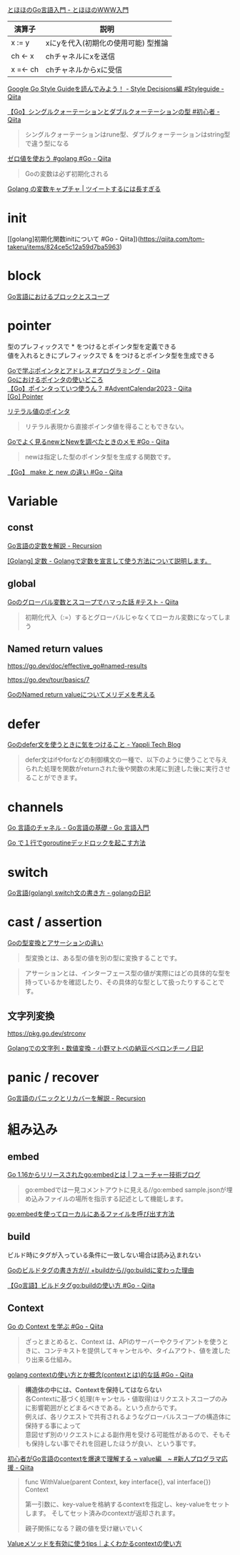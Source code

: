 
[とほほのGo言語入門 - とほほのWWW入門](https://www.tohoho-web.com/ex/golang.html)  

| 演算子 | 説明 |
|----|----|
| x := y | xにyを代入(初期化の使用可能) 型推論 |
| ch <- x | chチャネルにxを送信 |
| x =<- ch | chチャネルからxに受信 |

[Google Go Style Guideを読んでみよう！ - Style Decisions編 #Styleguide - Qiita](https://qiita.com/TakumaKurosawa/items/fbb1418111604837d8ac)  


[【Go】シングルクォーテーションとダブルクォーテーションの型 #初心者 - Qiita](https://qiita.com/obr-note/items/a3b81e258494dbf470b3)  

> シングルクォーテーションはrune型、ダブルクォーテーションはstring型で違う型になる

[ゼロ値を使おう #golang #Go - Qiita](https://qiita.com/tenntenn/items/c55095585af64ca28ab5)  

> Goの変数は必ず初期化される

[Golang の変数キャプチャ | ツイートするには長すぎる](https://blog.nfurudono.com/posts/go-learn-memory-motivation/)  


# init

[[golang]初期化関数initについて #Go - Qiita])(https://qiita.com/tom-takeru/items/824ce5c12a59d7ba5963)  

# block

[Go言語におけるブロックとスコープ](https://zenn.dev/dqneo/articles/9e8a0d6f67f8f9510891)  

# pointer

型のプレフィックスで * をつけるとポインタ型を定義できる  
値を入れるときにプレフィックスで & をつけるとポインタ型を生成できる  

[Goで学ぶポインタとアドレス #プログラミング - Qiita](https://qiita.com/Sekky0905/items/447efa04a95e3fec217f)  
[Goにおけるポインタの使いどころ](https://zenn.dev/uji/articles/f6ab9a06320294146733)  
[【Go】ポインタっていつ使うん？ #AdventCalendar2023 - Qiita](https://qiita.com/nakampany/items/309174d299a69738179b)  
[[Go] Pointer](https://zenn.dev/yagi_eng/scraps/48771c75c08afb)  

[リテラル値のポインタ](https://zenn.dev/spiegel/articles/20211004-pointer-to-literal-value)  

> リテラル表現から直接ポインタ値を得ることもできない。

[Goでよく見るnewとNewを調べたときのメモ #Go - Qiita](https://qiita.com/gold-kou/items/4494f8b69b8fa53d5e93)  

> newは指定した型のポインタ型を生成する関数です。

[【Go】 make と new の違い #Go - Qiita](https://qiita.com/kei3dev/items/da7f8d54036753c6e473)  

# Variable

## const

[Go言語の定数を解説 - Recursion](https://recursionist.io/learn/languages/go/data-type/constant)  

[[Golang] 定数 - Golangで定数を宣言して使う方法について説明します。](https://deku.posstree.com/golang/constants/)  

## global

[Goのグローバル変数とスコープでハマった話 #テスト - Qiita](https://qiita.com/UHNaKZ/items/637cb3e1c538d8e63ee2)  

> 初期化代入（:=）するとグローバルじゃなくてローカル変数になってしまう


## Named return values

https://go.dev/doc/effective_go#named-results

https://go.dev/tour/basics/7

[GoのNamed return valueについてメリデメを考える](https://zenn.dev/yuyu_hf/articles/c7ab8e435509d2)  


# defer

[Goのdefer文を使うときに気をつけること - Yappli Tech Blog](https://tech.yappli.io/entry/understanding-defer-in-go)  

> defer文はifやforなどの制御構文の一種で、以下のように使うことで与えられた処理を関数がreturnされた後や関数の末尾に到達した後に実行させることができます。


# channels

[Go 言語のチャネル - Go言語の基礎 - Go 言語入門](https://golang.keicode.com/basics/go-channel.php)  

[Go で１行でgoroutineデッドロックを起こす方法](https://zenn.dev/zawawahoge/articles/fd533a54ee6e2b)  


# switch

[Go言語(golang) switch文の書き方 - golangの日記](https://golang.hateblo.jp/entry/2019/10/07/225026)  

# cast / assertion

[Goの型変換とアサーションの違い](https://zenn.dev/the_exile/articles/494090c0822a1a)  

> 型変換とは、ある型の値を別の型に変換することです。

> アサーションとは、インターフェース型の値が実際にはどの具体的な型を持っているかを確認したり、その具体的な型として扱ったりすることです。

## 文字列変換

https://pkg.go.dev/strconv

[Golangでの文字列・数値変換 - 小野マトペの納豆ペペロンチーノ日記](https://matope.hatenablog.com/entry/2014/04/22/101127)  

# panic / recover

[Go言語のパニックとリカバーを解説 - Recursion](https://recursionist.io/learn/languages/go/error/panic-recover)  



# 組み込み

## embed

[Go 1.16からリリースされたgo:embedとは | フューチャー技術ブログ](https://future-architect.github.io/articles/20210208/)  

> go:embedでは一見コメントアウトに見える//go:embed sample.jsonが埋め込みファイルの場所を指示する記述として機能します。

[go:embedを使ってローカルにあるファイルを呼び出す方法](https://zenn.dev/rescuenow/articles/aeb7f2e8c110d0)  

## build

ビルド時にタグが入っている条件に一致しない場合は読み込まれない

[Goのビルドタグの書き方が// +buildから//go:buildに変わった理由](https://zenn.dev/team_soda/articles/golang-build-tags-history)  

[【Go言語】ビルドタグgo:buildの使い方 #Go - Qiita](https://qiita.com/twrcd1227/items/f5d787e22d2379baca28)  

## Context

[Go の Context を学ぶ #Go - Qiita](https://qiita.com/TsuyoshiUshio@github/items/34b63b663ffd56125c07)  

> ざっとまとめると、Context は、APIのサーバーやクライアントを使うときに、コンテキストを提供してキャンセルや、タイムアウト、値を渡したり出来る仕組み。

[golang contextの使い方とか概念(contextとは)的な話 #Go - Qiita](https://qiita.com/marnie_ms4/items/985d67c4c1b29e11fffc)  

> **構造体の中には、Contextを保持してはならない**  
> 各Contextに基づく処理(キャンセル・値取得)はリクエストスコープのみに影響範囲がとどまるべきである。という点からです。  
> 例えば、各リクエストで共有されるようなグローバルスコープの構造体に保持する事によって  
> 意図せず別のリクエストによる副作用を受ける可能性があるので、そもそも保持しない事でそれを回避したほうが良い、という事です。  

[初心者がGo言語のcontextを爆速で理解する ~ value編　~ #新人プログラマ応援 - Qiita](https://qiita.com/yoshinori_hisakawa/items/50966e9ba2627e5ac124)  

> func WithValue(parent Context, key interface{}, val interface{}) Context
> 
> 第一引数に、key-valueを格納するcontextを指定し、key-valueをセットします。
そしてセット済みのcontextが返却されます。
> 
> 親子関係になる？親の値を受け継いでいく

[Valueメソッドを有効に使うtips｜よくわかるcontextの使い方](https://zenn.dev/hsaki/books/golang-context/viewer/appliedvalue)  

